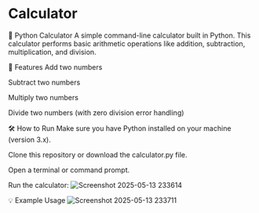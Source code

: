 # Calculator
🧮 Python Calculator
A simple command-line calculator built in Python. This calculator performs basic arithmetic operations like addition, subtraction, multiplication, and division.

🚀 Features
Add two numbers

Subtract two numbers

Multiply two numbers

Divide two numbers (with zero division error handling)

🛠️ How to Run
Make sure you have Python installed on your machine (version 3.x).

Clone this repository or download the calculator.py file.

Open a terminal or command prompt.

Run the calculator:
![Screenshot 2025-05-13 233614](https://github.com/user-attachments/assets/2cd89d9b-6c40-4bdd-a0b4-7c2884f3bb92)

💡 Example Usage
![Screenshot 2025-05-13 233711](https://github.com/user-attachments/assets/613d831b-ae02-48d3-bce0-2d9272bfa9a3)


